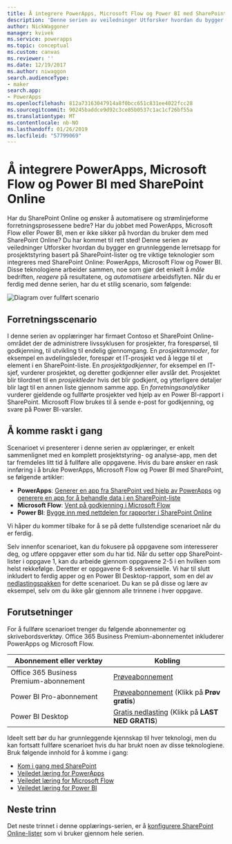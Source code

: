 ```yaml
---
title: Å integrere PowerApps, Microsoft Flow og Power BI med SharePoint Online (introduksjon) i Microsoft Docs
description: 'Denne serien av veiledninger Utforsker hvordan du bygger en grunnleggende lerretsapp for prosjektstyring basert på SharePoint-lister og tre viktige teknologier som integreres med SharePoint Online: PowerApps, Microsoft Flow og Power BI.'
author: NickWaggoner
manager: kvivek
ms.service: powerapps
ms.topic: conceptual
ms.custom: canvas
ms.reviewer: ''
ms.date: 12/19/2017
ms.author: niwaggon
search.audienceType:
- maker
search.app:
- PowerApps
ms.openlocfilehash: 812a73163047914a8f0bcc651c831ee4022fcc28
ms.sourcegitcommit: 90245baddce9d92c3ce85b0537c1ac1cf26bf55a
ms.translationtype: MT
ms.contentlocale: nb-NO
ms.lasthandoff: 01/26/2019
ms.locfileid: "57799069"
---
```

# <a name="integrate-powerapps-microsoft-flow-and-power-bi-with-sharepoint-online"></a>Å integrere PowerApps, Microsoft Flow og Power BI med SharePoint Online
Har du SharePoint Online og ønsker å automatisere og strømlinjeforme forretningsprosessene bedre? Har du jobbet med PowerApps, Microsoft Flow eller Power BI, men er ikke sikker på hvordan du bruker dem med SharePoint Online? Du har kommet til rett sted! Denne serien av veiledninger Utforsker hvordan du bygger en grunnleggende lerretsapp for prosjektstyring basert på SharePoint-lister og tre viktige teknologier som integreres med SharePoint Online: PowerApps, Microsoft Flow og Power BI. Disse teknologiene arbeider sammen, noe som gjør det enkelt å *måle* bedriften, *reagere* på resultatene, og *automatisere* arbeidsflyten. Når du er ferdig med denne serien, har du et stilig scenario, som følgende:

![Diagram over fullført scenario](./media/sharepoint-scenario-intro/composite-with-background.png)

## <a name="business-scenario"></a>Forretningsscenario
I denne serien av opplæringer har firmaet Contoso et SharePoint Online-området der de administrere livssyklusen for prosjekter, fra forespørsel, til godkjenning, til utvikling til endelig gjennomgang. En *prosjektanmoder*, for eksempel en avdelingsleder, forespør et IT-prosjekt ved å legge til et element i en SharePoint-liste. En *prosjektgodkjenner*, for eksempel en IT-sjef, vurderer prosjektet, og deretter godkjenner eller avslår det. Prosjektet blir tilordnet til en *prosjektleder* hvis det blir godkjent, og ytterligere detaljer blir lagt til en annen liste gjennom samme app. En *forretningsanalytiker* vurderer gjeldende og fullførte prosjekter ved hjelp av en Power BI-rapport i SharePoint.  Microsoft Flow brukes til å sende e-post for godkjenning, og svare på Power BI-varsler.

## <a name="getting-started-quickly"></a>Å komme raskt i gang
Scenarioet vi presenterer i denne serien av opplæringer, er enkelt sammenlignet med en komplett prosjektstyring- og analyse-app, men det tar fremdeles litt tid å fullføre alle oppgavene. Hvis du bare ønsker en rask innføring i å bruke PowerApps, Microsoft Flow og Power BI med SharePoint, se følgende artikler:

* **PowerApps**: [Generer en app fra SharePoint ved hjelp av PowerApps](app-from-sharepoint.md#generate-an-app-from-within-sharepoint-online) og [generere en app for å behandle data i en SharePoint-liste](app-from-sharepoint.md)
* **Microsoft Flow**: [Vent på godkjenning i Microsoft Flow](https://docs.microsoft.com/flow/wait-for-approvals)
* **Power BI**: [Bygge inn med nettdelen for rapporter i SharePoint Online](https://docs.microsoft.com/power-bi/service-embed-report-spo)

Vi håper du kommer tilbake for å se på dette fullstendige scenarioet når du er ferdig.

Selv innenfor scenarioet, kan du fokusere på oppgavene som interesserer deg, og utføre oppgaver etter som du har tid. Når du setter opp SharePoint-lister i oppgave 1, kan du arbeide gjennom oppgavene 2-5 i en hvilken som helst rekkefølge. Deretter er oppgavene 6-8 sekvensielle. Vi har til slutt inkludert to ferdig apper og en Power BI Desktop-rapport, som en del av [nedlastingspakken](https://aka.ms/o4ia0f) for dette scenarioet. Du kan se på disse og lære av eksempel, selv om du ikke går gjennom alle trinnene i hver oppgave.

## <a name="prerequisites"></a>Forutsetninger
For å fullføre scenarioet trenger du følgende abonnementer og skrivebordsverktøy. Office 365 Business Premium-abonnementet inkluderer PowerApps og Microsoft Flow.

| **Abonnement eller verktøy** | **Kobling** |
| --- | --- |
| Office 365 Business Premium-abonnement |[Prøveabonnement](https://signup.microsoft.com/Signup?OfferId=467eab54-127b-42d3-b046-3844b860bebf&dl=O365_BUSINESS_PREMIUM&ali=1) |
| Power BI Pro-abonnement |[Prøveabonnement](https://powerbi.microsoft.com/get-started/) (Klikk på **Prøv gratis**) |
| Power BI Desktop |[Gratis nedlasting](https://powerbi.microsoft.com/get-started/) (Klikk på **LAST NED GRATIS**) |

Ideelt sett bør du har grunnleggende kjennskap til hver teknologi, men du kan fortsatt fullføre scenarioet hvis du har brukt noen av disse teknologiene. Bruk følgende innhold for å komme i gang:

* [Kom i gang med SharePoint](https://support.office.com/article/Get-started-with-SharePoint-909ec2f0-05c8-4e92-8ad3-3f8b0b6cf261)
* [Veiledet læring for PowerApps](../../guided-learning/index.md)
* [Veiledet læring for Microsoft Flow](https://docs.microsoft.com/flow/guided-learning/)
* [Veiledet læring for Power BI](https://docs.microsoft.com/power-bi/guided-learning/)

## <a name="next-steps"></a>Neste trinn
Det neste trinnet i denne opplærings-serien, er å [konfigurere SharePoint Online-lister](sharepoint-scenario-setup.md) som vi bruker gjennom hele serien.


